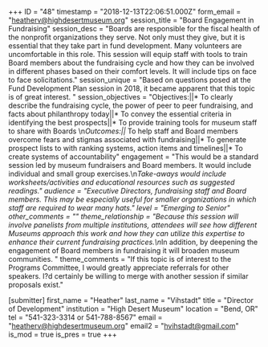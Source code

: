 +++
ID = "48"
timestamp = "2018-12-13T22:06:51.000Z"
form_email = "heatherv@highdesertmuseum.org"
session_title = "Board Engagement in Fundraising"
session_desc = "Boards are responsible for the fiscal health of the nonprofit organizations they serve.  Not only must they give, but it is essential that they take part in fund development.  Many volunteers are uncomfortable in this role.  This session will equip staff with tools to train Board members about the fundraising cycle and how they can be involved in different phases based on their comfort levels.  It will include tips on face to face solicitations."
session_unique = "Based on questions posed at the Fund Development Plan session in 2018, it became apparent that this topic is of great interest. "
session_objectives = "Objectives:||* To clearly describe the fundraising cycle, the power of peer to peer fundraising, and facts about philanthropy today||* To convey the essential criteria in identifying the best prospects||* To provide training tools for museum staff to share with Boards \n*Outcomes:||* To help staff and Board members overcome fears and stigmas associated with fundraising||* To generate prospect lists to with ranking systems, action items and timelines||* To create systems of accountability"
engagement = "This would be a standard session led by museum fundraisers and Board members.  It would include individual and small group exercises.\n*Take-aways would include worksheets/activities and educational resources such as suggested readings."
audience = "Executive Directors, fundraising staff and Board members.  This may be especially useful for smaller organizations in which staff are required to wear many hats."
level = "Emerging to Senior"
other_comments = ""
theme_relationship = "Because this session will involve panelists from multiple institutions, attendees will see how different Museums approach this work and how they can utilize this expertise to enhance their current fundraising practices.\n*In addition, by deepening the engagement of Board members in fundraising it will broaden museum communities. "
theme_comments = "If this topic is of interest to the Programs Committee, I would greatly appreciate referrals for other speakers.  I?d certainly be willing to merge with another session if similar proposals exist."

[submitter]
first_name = "Heather"
last_name = "Vihstadt"
title = "Director of Development"
institution = "High Desert Museum"
location = "Bend, OR"
tel = "541-323-3314 or 541-788-8567"
email = "heatherv@highdesertmuseum.org"
email2 = "hvihstadt@gmail.com"
is_mod = true
is_pres = true
+++
